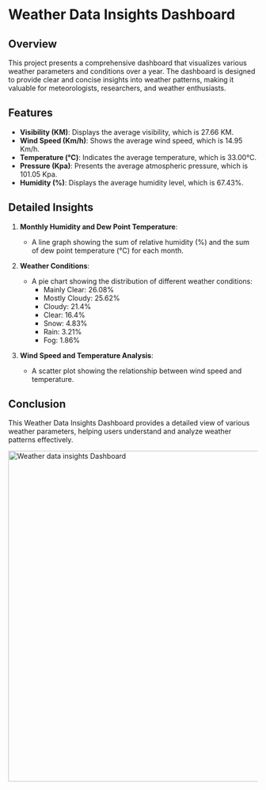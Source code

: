# Weather Data Insights Dashboard

## Overview
This project presents a comprehensive dashboard that visualizes various weather parameters and conditions over a year. The dashboard is designed to provide clear and concise insights into weather patterns, making it valuable for meteorologists, researchers, and weather enthusiasts.

## Features
- **Visibility (KM)**: Displays the average visibility, which is 27.66 KM.
- **Wind Speed (Km/h)**: Shows the average wind speed, which is 14.95 Km/h.
- **Temperature (°C)**: Indicates the average temperature, which is 33.00°C.
- **Pressure (Kpa)**: Presents the average atmospheric pressure, which is 101.05 Kpa.
- **Humidity (%)**: Displays the average humidity level, which is 67.43%.

## Detailed Insights
1. **Monthly Humidity and Dew Point Temperature**:
   - A line graph showing the sum of relative humidity (%) and the sum of dew point temperature (°C) for each month.

2. **Weather Conditions**:
   - A pie chart showing the distribution of different weather conditions:
     - Mainly Clear: 26.08%
     - Mostly Cloudy: 25.62%
     - Cloudy: 21.4%
     - Clear: 16.4%
     - Snow: 4.83%
     - Rain: 3.21%
     - Fog: 1.86%

3. **Wind Speed and Temperature Analysis**:
   - A scatter plot showing the relationship between wind speed and temperature.

## Conclusion
This Weather Data Insights Dashboard provides a detailed view of various weather parameters, helping users understand and analyze weather patterns effectively.

<img width="668" alt="Weather data insights Dashboard" src="https://github.com/user-attachments/assets/b2c8b8a0-8144-4978-8606-cfe188b8942e">
